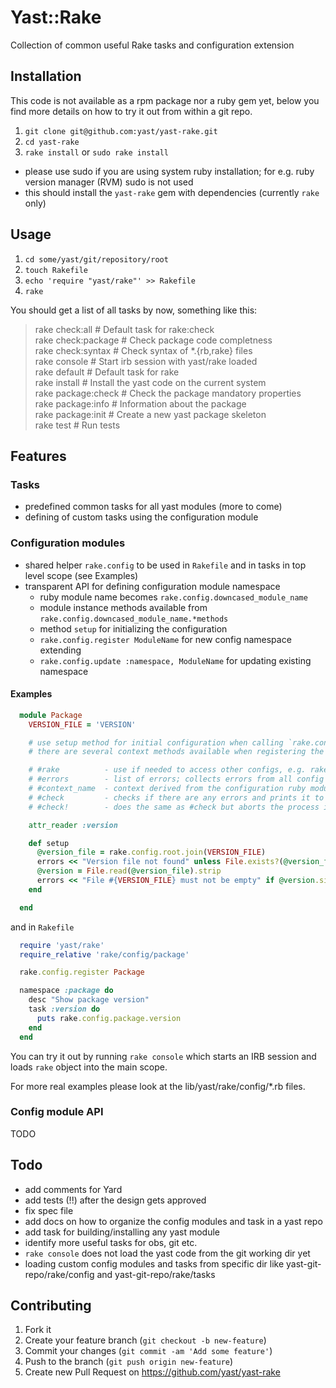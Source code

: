 # Yast::Rake

Collection of common useful Rake tasks and configuration extension

## Installation

This code is not available as a rpm package nor a ruby gem yet, below
you find more details on how to try it out from within a git repo.

1. `git clone git@github.com:yast/yast-rake.git`
2. `cd yast-rake`
3. `rake install` or `sudo rake install`
  * please use sudo if you are using system ruby installation;
    for e.g. ruby version manager (RVM) sudo is not used
  * this should install the `yast-rake` gem with dependencies (currently `rake` only)

## Usage

1. `cd some/yast/git/repository/root`
2. `touch Rakefile`
3. `echo 'require "yast/rake"' >> Rakefile`
4. `rake`

You should get a list of all tasks by now, something like this:

  >  rake check:all      # Default task for rake:check  
  >  rake check:package  # Check package code completness  
  >  rake check:syntax   # Check syntax of *.{rb,rake} files  
  >  rake console        # Start irb session with yast/rake loaded  
  >  rake default        # Default task for rake  
  >  rake install        # Install the yast code on the current system  
  >  rake package:check  # Check the package mandatory properties  
  >  rake package:info   # Information about the package  
  >  rake package:init   # Create a new yast package skeleton  
  >  rake test           # Run tests  


## Features

### Tasks

  * predefined common tasks for all yast modules (more to come)
  * defining of custom tasks using the configuration module

### Configuration modules

  * shared helper `rake.config` to be used in `Rakefile` and in tasks
    in top level scope (see Examples)
  * transparent API for defining configuration module namespace
    * ruby module name becomes `rake.config.downcased_module_name`
    * module instance methods available from `rake.config.downcased_module_name.*methods`
    * method `setup` for initializing the configuration
    * `rake.config.register ModuleName` for new config namespace extending
    * `rake.config.update :namespace, ModuleName` for updating existing namespace

#### Examples

  ```ruby
    module Package
      VERSION_FILE = 'VERSION'

      # use setup method for initial configuration when calling `rake.config.register`
      # there are several context methods available when registering the module:

      # #rake          - use if needed to access other configs, e.g. rake.config.yast.install_dir
      # #errors        - list of errors; collects errors from all config modules
      # #context_name  - context derived from the configuration ruby module name
      # #check         - checks if there are any errors and prints it to stderr
      # #check!        - does the same as #check but aborts the process in case of errors

      attr_reader :version

      def setup
        @version_file = rake.config.root.join(VERSION_FILE)
        errors << "Version file not found" unless File.exists?(@version_file)
        @version = File.read(@version_file).strip
        errors << "File #{VERSION_FILE} must not be empty" if @version.size.zero?
      end

    end
  ```

  and in `Rakefile`


  ```ruby
    require 'yast/rake'
    require_relative 'rake/config/package'

    rake.config.register Package

    namespace :package do
      desc "Show package version"
      task :version do
        puts rake.config.package.version
      end
    end
  ```

  You can try it out by running `rake console` which starts an IRB session 
  and loads `rake` object into the main scope.

  For more real examples please look at the lib/yast/rake/config/*.rb files.

### Config module API
  TODO


## Todo

  * add comments for Yard
  * add tests (!!) after the design gets approved
  * fix spec file
  * add docs on how to organize the config modules and task in a yast repo
  * add task for building/installing any yast module
  * identify more useful tasks for obs, git etc.
  * `rake console` does not load the yast code from the git working dir yet
  * loading custom config modules and tasks from specific dir like 
    yast-git-repo/rake/config and yast-git-repo/rake/tasks


## Contributing

1. Fork it
2. Create your feature branch (`git checkout -b new-feature`)
3. Commit your changes (`git commit -am 'Add some feature'`)
4. Push to the branch (`git push origin new-feature`)
5. Create new Pull Request on https://github.com/yast/yast-rake
